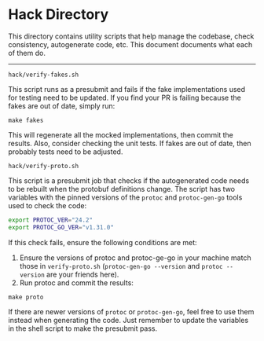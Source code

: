 # Hack Directory

This directory contains utility scripts that help manage the codebase, check
consistency, autogenerate code, etc. This document documents what each of them do.

---

`hack/verify-fakes.sh`

This script runs as a presubmit and fails if the fake implementations used for
testing need to be updated. If you find your PR is failing because the fakes are
out of date, simply run:

```
make fakes
```

This will regenerate all the mocked implementations, then commit the results.
Also, consider checking the unit tests. If fakes are out of date, then probably
tests need to be adjusted.

`hack/verify-proto.sh`

This script is a presubmit job that checks if the autogenerated code needs to
be rebuilt when the protobuf definitions change. The script has two variables with the pinned
versions of the `protoc` and `protoc-gen-go` tools used to check the code:

```bash
export PROTOC_VER="24.2"
export PROTOC_GO_VER="v1.31.0"
```

If this check fails, ensure the following conditions are met:

1. Ensure the versions of protoc and protoc-ge-go in your machine match
those in `verify-proto.sh` (`protoc-gen-go --version` and `protoc --version`
are your friends here).
2. Run protoc and commit the results:

```
make proto
```

If there are newer versions of `protoc` or `protoc-gen-go`, feel free to use them
instead when generating the code. Just remember to update the variables in the
shell script to make the presubmit pass.
